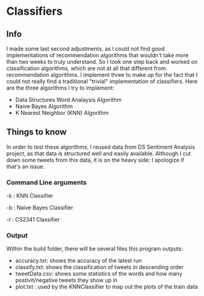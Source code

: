 # Classifiers

## Info
I made some last second adjustments, as I could not find good implementations of
recommendation algorithms that wouldn't take more than two weeks to truly understand.
So I took one step back and worked on classification algorithms, which are 
not at all that different from recommendation algorithms. I implement three to 
make up for the fact that I could not really find a traditional "trivial" 
implementation of classifiers. Here are the three algorithms I try to implement:

* Data Structures Word Analaysis Algorithm
* Naive Bayes Algorithm
* K Nearest Neighbor (KNN) Algorithm

## Things to know
In order to test these algorithms, I reused data from DS Sentiment Analysis
project, as that data is structured well and easily available. Although I cut 
down some tweets from this data, it is on the heavy side: I apologize if that's
an issue.

### Command Line arguments
-k : KNN Classifier

-b : Naive Bayes Classifier

-t : CS2341 Classifier


### Output
Within the build folder, there will be several files this program outputs:
* accuracy.txt: shows the accuracy of the latest run
* classify.txt: shows the classification of tweets in descending order
* tweetData.csv: shows some statistics of the words and how many postivit/negative tweets they show up in
* plot.txt : used by the KNNClassifier to map out the plots of the train data


